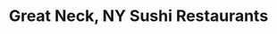 ---
layout: city
title: Great Neck, NY Sushi Restaurants
permalink: /new-york/great-neck/
stateAbbr: NY
stateName: New York
cityName: Great Neck
---
